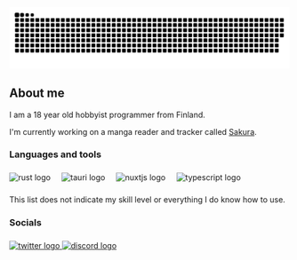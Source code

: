 <picture>
  <source media="(prefers-color-scheme: dark)" srcset="https://raw.githubusercontent.com/Phoeenix05/Phoeenix05/output/snake-dark.svg" />
  <source media="(prefers-color-scheme: light)" srcset="https://raw.githubusercontent.com/Phoeenix05/Phoeenix05/output/snake.svg" />
  <img alt="github-snake" src="https://raw.githubusercontent.com/Phoeenix05/Phoeenix05/output/snake.svg" />
</picture>

###

<!-- <div align="center">
  <img src="https://profile-counter.glitch.me/Phoeenix05/count.svg?"  />
</div> -->

###

<h2 align="left">About me</h2>

I am a 18 year old hobbyist programmer from Finland.
  
I'm currently working on a manga reader and tracker called [Sakura](https://github.com/phoeenix05/sakura).

###

<h3 align="left">Languages and tools</h3>

###

<div align="left">
  <img src="https://skillicons.dev/icons?i=rust" height="40" alt="rust logo"  />
  <img width="12" />
  <img src="https://skillicons.dev/icons?i=tauri" height="40" alt="tauri logo"  />
  <img width="12" />
  <img src="https://skillicons.dev/icons?i=nuxtjs" height="40" alt="nuxtjs logo"  />
  <img width="12" />
  <img src="https://skillicons.dev/icons?i=ts" height="40" alt="typescript logo"  />
</div>

###

<p align="left">This list does not indicate my skill level or everything I do know how to use.</p>

###

<h3 align="left">Socials</h3>

###

<div align="left">
  <a href="https://twitter.com/Pho3n1x05" target="_blank">
    <img src="https://raw.githubusercontent.com/maurodesouza/profile-readme-generator/master/src/assets/icons/social/twitter/default.svg" width="52" height="40" alt="twitter logo"  />
  </a>
  <a href="https://discordapp.com/users/524984342926196739" target="_blank">
    <img src="https://raw.githubusercontent.com/maurodesouza/profile-readme-generator/master/src/assets/icons/social/discord/default.svg" width="52" height="40" alt="discord logo"  />
  </a>
</div>

###
